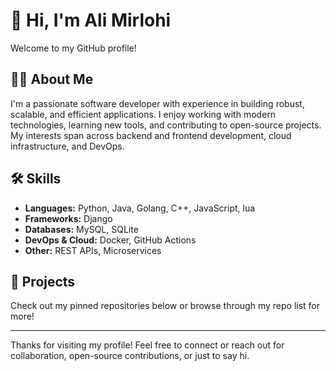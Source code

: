 # 👋 Hi, I'm Ali Mirlohi

Welcome to my GitHub profile!

## 👨‍💻 About Me

I'm a passionate software developer with experience in building robust, scalable, and efficient applications. I enjoy working with modern technologies, learning new tools, and contributing to open-source projects. My interests span across backend and frontend development, cloud infrastructure, and DevOps.

## 🛠️ Skills

- **Languages:**  Python, Java, Golang, C++, JavaScript, lua
- **Frameworks:** Django
- **Databases:** MySQL, SQLite
- **DevOps & Cloud:** Docker, GitHub Actions
- **Other:** REST APIs, Microservices


## 🚀 Projects

Check out my pinned repositories below or browse through my repo list for more!

---

Thanks for visiting my profile! Feel free to connect or reach out for collaboration, open-source contributions, or just to say hi.
